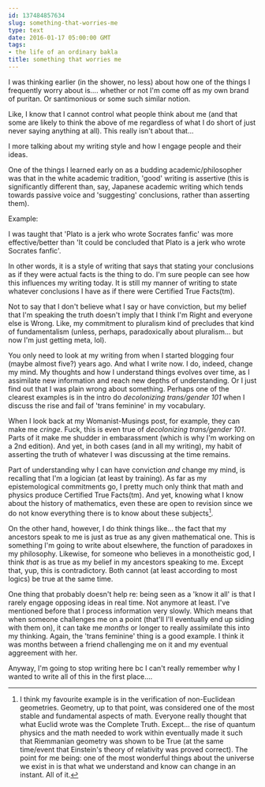 ```yaml
---
id: 137484857634
slug: something-that-worries-me
type: text
date: 2016-01-17 05:00:00 GMT
tags:
- the life of an ordinary bakla
title: something that worries me
---
```

I was thinking earlier (in the shower, no less) about how one of the things I frequently worry about is.... whether or not I'm come off as my own brand of puritan. Or santimonious or some such similar notion.

Like, I know that I cannot control what people think about me (and that some are likely to think the above of me regardless of what I do short of just never saying anything at all). This really isn't about that...

I more talking about my writing style and how I engage people and their ideas.

One of the things I learned early on as a budding academic/philosopher was that in the white academic tradition, 'good' writing is assertive (this is significantly different than, say, Japanese academic writing which tends towards passive voice and 'suggesting' conclusions, rather than asserting them).

Example:

I was taught that 'Plato is a jerk who wrote Socrates fanfic' was more effective/better than 'It could be concluded that Plato is a jerk who wrote Socrates fanfic'. 

In other words, it is a style of writing that says that stating your conclusions as if they were actual facts is the thing to do. I'm sure people can see how this influences my writing today. It is still my manner of writing to state whatever conclusions I have as if there were Certified True Facts(tm).

Not to say that I don't believe what I say or have conviction, but my belief that I'm speaking the truth doesn't imply that I think I'm Right and everyone else is Wrong. Like, my commitment to pluralism kind of precludes that kind of fundamentalism (unless, perhaps, paradoxically about pluralism... but now I'm just getting meta, lol).

You only need to look at my writing from when I started blogging four (maybe almost five?) years ago. And what I write now. I do, indeed, change my mind. My thoughts and how I understand things evolves over time, as I assimilate new information and reach new depths of understanding. Or I just find out that I was plain wrong about something. Perhaps one of the clearest examples is in the intro do _decolonizing trans/gender 101_ when I discuss the rise and fail of 'trans feminine' in my vocabulary. 

When I look back at my Womanist-Musings post, for example, they can make me *cringe*. Fuck, this is even true of _decolonizing trans/gender 101_. Parts of it make me shudder in embarassment (which is why I'm working on a 2nd edition). And yet, in both cases (and in all my writing), my habit of asserting the truth of whatever I was discussing at the time remains. 

Part of understanding why I can have conviction *and* change my mind, is recalling that I'm a logician (at least by training). As far as my epistemological commitments go, I pretty much only think that math and physics produce Certified True Facts(tm). And yet, knowing what I know about the history of mathematics, even these are open to revision since we do not know everything there is to know about these subjects[^euclid].

On the other hand, however, I do think things like... the fact that my ancestors speak to me is just as true as any given mathematical one. This is something I'm going to write about elsewhere, the function of paradoxes in my philosophy. Likewise, for someone who believes in a monotheistic god, I think *that* is as true as my belief in my ancestors speaking to me. Except that, yup, this is contradictory. Both cannot (at least according to most logics) be true at the same time.

One thing that probably doesn't help re: being seen as a 'know it all' is that I rarely engage opposing ideas in real time. Not anymore at least. I've mentioned before that I process information very slowly. Which means that when someone challenges me on a point (that'll I'll eventually end up siding with them on), it can take me *months* or longer to really assimilate this into my thinking. Again, the 'trans feminine' thing is a good example. I think it was months between a friend challenging me on it and my eventual aggreement with her.

Anyway, I'm going to stop writing here bc I can't really remember why I wanted to write all of this in the first place....

[^euclid]: I think my favourite example is in the verification of non-Euclidean geometries. Geometry, up to that point, was considered one of the most stable and fundamental aspects of math. Everyone really thought that what Euclid wrote was the Complete Truth. Except... the rise of quantum physics and the math needed to work within eventually made it such that Riemmanian geometry was shown to be True (at the same time/event that Einstein's theory of relativity was proved correct). The point for me being: one of the most wonderful things about the universe we exist in is that what we understand and know can change in an instant. All of it.